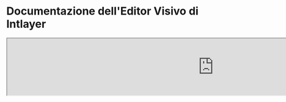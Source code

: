 # Documentazione dell'Editor Visivo di Intlayer

<iframe title="Visual Editor + CMS for Your Web App: Intlayer Explained" class="m-auto aspect-[16/9] w-full overflow-hidden rounded-lg border-0" allow="autoplay; gyroscope;" loading="lazy" width="1080" height="auto" src="https://www.youtube.com/embed/UDDTnirwi_4?autoplay=0&amp;origin=http://intlayer.org&amp;controls=0&amp;rel=1"/>

L'Editor Visivo di Intlayer è uno strumento che avvolgerà il tuo sito web per interagire con i tuoi file di dichiarazione dei contenuti utilizzando un editor visivo.

![Interfaccia dell'Editor Visivo di Intlayer](https://github.com/aymericzip/intlayer/blob/main/docs/assets/visual_editor.gif)

Il pacchetto `intlayer-editor` si basa su Intlayer ed è disponibile per applicazioni JavaScript, come React (Create React App), Vite + React e Next.js.

## Editor visivo vs CMS

L'Editor Visivo di Intlayer è uno strumento che ti consente di gestire i tuoi contenuti in un editor visivo per dizionari locali. Una volta apportata una modifica, il contenuto verrà sostituito nella base di codice. Ciò significa che l'applicazione verrà ricostruita e la pagina verrà ricaricata per visualizzare il nuovo contenuto.

Al contrario, il [CMS di Intlayer](https://github.com/aymericzip/intlayer/blob/main/docs/it/intlayer_CMS.md) è uno strumento che ti consente di gestire i tuoi contenuti in un editor visivo per dizionari remoti. Una volta apportata una modifica, il contenuto **non** influenzerà la tua base di codice. E il sito web mostrerà automaticamente il contenuto modificato.

## Integrare Intlayer nella tua applicazione

Per maggiori dettagli su come integrare Intlayer, consulta la sezione pertinente qui sotto:

### Integrazione con Next.js

Per l'integrazione con Next.js, consulta la [guida di configurazione](https://github.com/aymericzip/intlayer/blob/main/docs/it/intlayer_with_nextjs_15.md).

### Integrazione con Create React App

Per l'integrazione con Create React App, consulta la [guida di configurazione](https://github.com/aymericzip/intlayer/blob/main/docs/it/intlayer_with_create_react_app.md).

### Integrazione con Vite + React

Per l'integrazione con Vite + React, consulta la [guida di configurazione](https://github.com/aymericzip/intlayer/blob/main/docs/it/intlayer_with_vite+react.md).

## Come funziona l'Editor di Intlayer

L'editor visivo in un'applicazione include due elementi:

- Un'applicazione frontend che visualizzerà il tuo sito web in un iframe. Se il tuo sito web utilizza Intlayer, l'editor visivo rileverà automaticamente i tuoi contenuti e ti consentirà di interagire con essi. Una volta effettuata una modifica, potrai scaricare le tue modifiche.

- Una volta cliccato il pulsante di download, l'editor visivo invierà una richiesta al server per sostituire i tuoi file di dichiarazione dei contenuti con il nuovo contenuto (dovunque questi file siano dichiarati nel tuo progetto).

> Nota che, per ora, l'Editor di Intlayer scriverà i tuoi file di dichiarazione dei contenuti come file JSON.

## Installazione

Una volta che Intlayer è configurato nel tuo progetto, installa semplicemente `intlayer-editor` come dipendenza di sviluppo:

```bash packageManager="npm"
npm install intlayer-editor --save-dev
```

```bash packageManager="yarn"
yarn add intlayer-editor --save-dev
```

```bash packageManager="pnpm"
pnpm add intlayer-editor --save-dev
```

## Configurazione

Nel file di configurazione di Intlayer, puoi personalizzare le impostazioni dell'editor:

```typescript fileName="intlayer.config.ts" codeFormat="typescript"
import type { IntlayerConfig } from "intlayer";

const config: IntlayerConfig = {
  // ... altre impostazioni di configurazione
  editor: {
    /**
     * Obbligatorio
     * L'URL dell'applicazione.
     * Questo è l'URL mirato dall'editor visivo.
     * Esempio: 'http://localhost:3000'
     */
    applicationURL: process.env.INTLAYER_APPLICATION_URL,
    /**
     * Opzionale
     * Di default è `true`. Se `false`, l'editor è inattivo e non può essere accessibile.
     * Può essere utilizzato per disabilitare l'editor in ambienti specifici per motivi di sicurezza, come la produzione.
     */
    enabled: process.env.INTLAYER_ENABLED,
    /**
     * Opzionale
     * Di default è `8000`.
     * La porta del server dell'editor.
     */
    port: process.env.INTLAYER_PORT,
    /**
     * Opzionale
     * Di default è "http://localhost:8000"
     * L'URL del server dell'editor.
     */
    editorURL: process.env.INTLAYER_EDITOR_URL,
  },
};

export default config;
```

```javascript fileName="intlayer.config.mjs" codeFormat="esm"
/** @type {import('intlayer').IntlayerConfig} */
const config = {
  // ... altre impostazioni di configurazione
  editor: {
    /**
     * Obbligatorio
     * L'URL dell'applicazione.
     * Questo è l'URL mirato dall'editor visivo.
     * Esempio: 'http://localhost:3000'
     */
    applicationURL: process.env.INTLAYER_APPLICATION_URL,
    /**
     * Opzionale
     * Di default è `true`. Se `false`, l'editor è inattivo e non può essere accessibile.
     * Può essere utilizzato per disabilitare l'editor in ambienti specifici per motivi di sicurezza, come la produzione.
     */
    enabled: process.env.INTLAYER_ENABLED,
    /**
     * Opzionale
     * Di default è `8000`.
     * La porta utilizzata dal server dell'editor visivo.
     */
    port: process.env.INTLAYER_PORT,
    /**
     * Opzionale
     * Di default è "http://localhost:8000"
     * L'URL del server dell'editor da raggiungere dall'applicazione. Utilizzato per limitare le origini che possono interagire con l'applicazione per motivi di sicurezza. Se impostato su `'*'`, l'editor è accessibile da qualsiasi origine. Dovrebbe essere impostato se la porta viene modificata o se l'editor è ospitato su un dominio diverso.
     */
    editorURL: process.env.INTLAYER_EDITOR_URL,
  },
};

export default config;
```

```javascript fileName="intlayer.config.cjs" codeFormat="commonjs"
/** @type {import('intlayer').IntlayerConfig} */
const config = {
  // ... altre impostazioni di configurazione
  editor: {
    /**
     * Obbligatorio
     * L'URL dell'applicazione.
     * Questo è l'URL mirato dall'editor visivo.
     */
    applicationURL: process.env.INTLAYER_APPLICATION_URL,
    /**
     * Opzionale
     * Di default è `8000`.
     * La porta del server dell'editor.
     */
    port: process.env.INTLAYER_PORT,
    /**
     * Opzionale
     * Di default è "http://localhost:8000"
     * L'URL del server dell'editor.
     */
    editorURL: process.env.INTLAYER_EDITOR_URL,
    /**
     * Opzionale
     * Di default è `true`. Se `false`, l'editor è inattivo e non può essere accessibile.
     * Può essere utilizzato per disabilitare l'editor in ambienti specifici per motivi di sicurezza, come la produzione.
     */
    enabled: process.env.INTLAYER_ENABLED,
  },
};

module.exports = config;
```

> Per vedere tutti i parametri disponibili, consulta la [documentazione di configurazione](https://github.com/aymericzip/intlayer/blob/main/docs/it/configuration.md).

## Utilizzo dell'Editor

1. Quando l'editor è installato, puoi avviare l'editor utilizzando il seguente comando:

   ```bash packageManager="npm"
   npx intlayer-editor start
   ```

   ```bash packageManager="yarn"
   yarn intlayer-editor start
   ```

   ```bash packageManager="pnpm"
   pnpm intlayer-editor start
   ```

   > **Nota che dovresti eseguire la tua applicazione in parallelo.** L'URL dell'applicazione dovrebbe corrispondere a quello impostato nella configurazione dell'editor (`applicationURL`).

2. Poi, apri l'URL fornito. Di default `http://localhost:8000`.

   Puoi visualizzare ogni campo indicizzato da Intlayer passando il cursore sopra il tuo contenuto.

   ![Passando il cursore sopra il contenuto](https://github.com/aymericzip/intlayer/blob/main/docs/assets/intlayer_editor_hover_content.png)

3. Se il tuo contenuto è delineato, puoi tenerlo premuto a lungo per visualizzare il cassetto di modifica.

## Debug

Se riscontri problemi con l'editor visivo, controlla quanto segue:

- L'editor visivo e l'applicazione sono in esecuzione.

- La configurazione [`editor`](https://intlayer.org/doc/concept/configuration#editor-configuration) è correttamente impostata nel file di configurazione di Intlayer.

  - Campi obbligatori:
    - L'URL dell'applicazione dovrebbe corrispondere a quello impostato nella configurazione dell'editor (`applicationURL`).

- L'editor visivo utilizza un iframe per visualizzare il tuo sito web. Assicurati che la Content Security Policy (CSP) del tuo sito web consenta l'URL del CMS come `frame-ancestors` ('http://localhost:8000' di default). Controlla la console dell'editor per eventuali errori.
